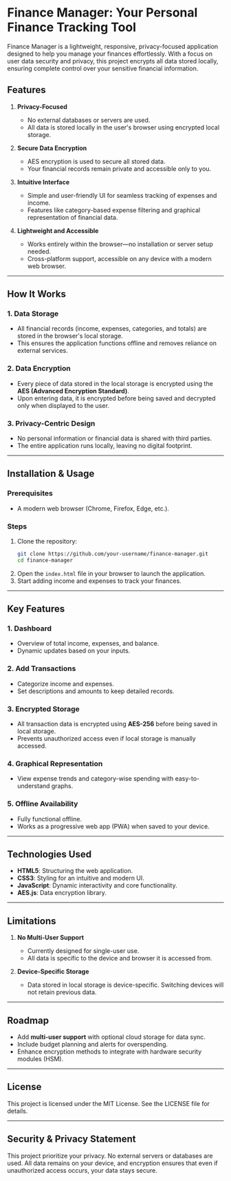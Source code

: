 
# Finance Manager: Your Personal Finance Tracking Tool

Finance Manager is a lightweight, responsive, privacy-focused application designed to help you manage your finances effortlessly. With a focus on user data security and privacy, this project encrypts all data stored locally, ensuring complete control over your sensitive financial information.

## Features

1. **Privacy-Focused**  
   - No external databases or servers are used.  
   - All data is stored locally in the user's browser using encrypted local storage.

2. **Secure Data Encryption**  
   - AES encryption is used to secure all stored data.  
   - Your financial records remain private and accessible only to you.

3. **Intuitive Interface**  
   - Simple and user-friendly UI for seamless tracking of expenses and income.  
   - Features like category-based expense filtering and graphical representation of financial data.

4. **Lightweight and Accessible**  
   - Works entirely within the browser—no installation or server setup needed.  
   - Cross-platform support, accessible on any device with a modern web browser.

---

## How It Works

### 1. **Data Storage**  
   - All financial records (income, expenses, categories, and totals) are stored in the browser's local storage.  
   - This ensures the application functions offline and removes reliance on external services.

### 2. **Data Encryption**  
   - Every piece of data stored in the local storage is encrypted using the **AES (Advanced Encryption Standard)**.  
   - Upon entering data, it is encrypted before being saved and decrypted only when displayed to the user.

### 3. **Privacy-Centric Design**  
   - No personal information or financial data is shared with third parties.  
   - The entire application runs locally, leaving no digital footprint.

---

## Installation & Usage

### Prerequisites
- A modern web browser (Chrome, Firefox, Edge, etc.).

### Steps
1. Clone the repository:
   ```bash
   git clone https://github.com/your-username/finance-manager.git
   cd finance-manager
   ```
2. Open the `index.html` file in your browser to launch the application.  
3. Start adding income and expenses to track your finances.

---

## Key Features

### **1. Dashboard**
   - Overview of total income, expenses, and balance.  
   - Dynamic updates based on your inputs.

### **2. Add Transactions**  
   - Categorize income and expenses.  
   - Set descriptions and amounts to keep detailed records.

### **3. Encrypted Storage**  
   - All transaction data is encrypted using **AES-256** before being saved in local storage.  
   - Prevents unauthorized access even if local storage is manually accessed.

### **4. Graphical Representation**  
   - View expense trends and category-wise spending with easy-to-understand graphs.

### **5. Offline Availability**  
   - Fully functional offline.  
   - Works as a progressive web app (PWA) when saved to your device.

---

## Technologies Used

- **HTML5**: Structuring the web application.  
- **CSS3**: Styling for an intuitive and modern UI.  
- **JavaScript**: Dynamic interactivity and core functionality.  
- **AES.js**: Data encryption library.

---

## Limitations
1. **No Multi-User Support**  
   - Currently designed for single-user use.  
   - All data is specific to the device and browser it is accessed from.

2. **Device-Specific Storage**  
   - Data stored in local storage is device-specific. Switching devices will not retain previous data.

---

## Roadmap

- Add **multi-user support** with optional cloud storage for data sync.  
- Include budget planning and alerts for overspending.  
- Enhance encryption methods to integrate with hardware security modules (HSM).

---

## License

This project is licensed under the MIT License. See the LICENSE file for details.

---

## Security & Privacy Statement

This project prioritize your privacy. No external servers or databases are used. All data remains on your device, and encryption ensures that even if unauthorized access occurs, your data stays secure.
